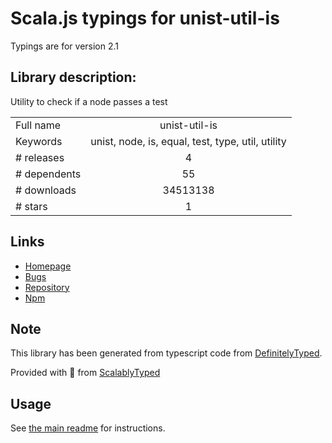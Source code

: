 
# Scala.js typings for unist-util-is

Typings are for version 2.1

## Library description:
Utility to check if a node passes a test

|                    |                 |
| ------------------ | :-------------: |
| Full name          | unist-util-is |
| Keywords           | unist, node, is, equal, test, type, util, utility |
| # releases         | 4 |
| # dependents       | 55 |
| # downloads        | 34513138 |
| # stars            | 1 |

## Links
- [Homepage](https://github.com/syntax-tree/unist-util-is#readme)
- [Bugs](https://github.com/syntax-tree/hast-util-to-html/issues)
- [Repository](https://github.com/syntax-tree/unist-util-is)
- [Npm](https://www.npmjs.com/package/unist-util-is)
    


## Note
This library has been generated from typescript code from [DefinitelyTyped](https://definitelytyped.org).

Provided with :purple_heart: from [ScalablyTyped](https://github.com/oyvindberg/ScalablyTyped)

## Usage
See [the main readme](../../readme.md) for instructions.



